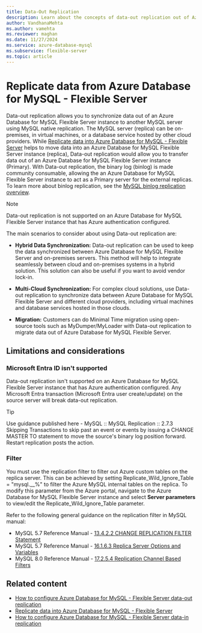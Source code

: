 ```yaml
---
title: Data-Out Replication
description: Learn about the concepts of data-out replication out of Azure Database for MySQL - Flexible Server to another MySQL server.
author: VandhanaMehta
ms.author: vamehta
ms.reviewer: maghan
ms.date: 11/27/2024
ms.service: azure-database-mysql
ms.subservice: flexible-server
ms.topic: article
---
```


# Replicate data from Azure Database for MySQL - Flexible Server

Data-out replication allows you to synchronize data out of an Azure Database for MySQL Flexible Server instance to another MySQL server using MySQL native replication. The MySQL server (replica) can be on-premises, in virtual machines, or a database service hosted by other cloud providers. While [Replicate data into Azure Database for MySQL - Flexible Server](concepts-data-in-replication.md) helps to move data into an Azure Database for MySQL Flexible Server instance (replica), Data-out replication would allow you to transfer data out of an Azure Database for MySQL Flexible Server instance (Primary). With Data-out replication, the binary log (binlog) is made community consumable, allowing the an Azure Database for MySQL Flexible Server instance to act as a Primary server for the external replicas. To learn more about binlog replication, see the [MySQL binlog replication overview](https://dev.mysql.com/doc/refman/5.7/en/binlog-replication-configuration-overview.html).

> [!NOTE]  
> Data-out replication is not supported on an Azure Database for MySQL Flexible Server instance that has Azure authentication configured.

The main scenarios to consider about using Data-out replication are:

- **Hybrid Data Synchronization:** Data-out replication can be used to keep the data synchronized between Azure Database for MySQL Flexible Server and on-premises servers. This method will help to integrate seamlessly between cloud and on-premises systems in a hybrid solution. This solution can also be useful if you want to avoid vendor lock-in.

- **Multi-Cloud Synchronization:** For complex cloud solutions, use Data-out replication to synchronize data between Azure Database for MySQL Flexible Server and different cloud providers, including virtual machines and database services hosted in those clouds.

- **Migration:** Customers can do Minimal Time migration using open-source tools such as MyDumper/MyLoader with Data-out replication to migrate data out of Azure Database for MySQL Flexible Server.

## Limitations and considerations

<a id="azure-ad-isnt-supported"></a>

### Microsoft Entra ID isn't supported

Data-out replication isn't supported on an Azure Database for MySQL Flexible Server instance that has Azure authentication configured. Any Microsoft Entra transaction (Microsoft Entra user create/update) on the source server will break data-out replication.

> [!TIP]  
> Use guidance published here - MySQL :: MySQL Replication :: 2.7.3 Skipping Transactions to skip past an event or events by issuing a CHANGE MASTER TO statement to move the source's binary log position forward. Restart replication posts the action.

### Filter

You must use the replication filter to filter out Azure custom tables on the replica server. This can be achieved by setting Replicate_Wild_Ignore_Table = "mysql.\_\_%" to filter the Azure MySQL internal tables on the replica. To modify this parameter from the Azure portal, navigate to the Azure Database for MySQL Flexible Server instance and select **Server parameters** to view/edit the Replicate_Wild_Ignore_Table parameter.

Refer to the following general guidance on the replication filter in MySQL manual:
- MySQL 5.7 Reference Manual - [13.4.2.2 CHANGE REPLICATION FILTER Statement](https://dev.mysql.com/doc/refman/5.7/en/change-replication-filter.html)
- MySQL 5.7 Reference Manual - [16.1.6.3 Replica Server Options and Variables](https://dev.mysql.com/doc/refman/5.7/en/replication-options-replica.html#option_mysqld_replicate-wild-ignore-table)
- MySQL 8.0 Reference Manual - [17.2.5.4 Replication Channel Based Filters](https://dev.mysql.com/doc/refman/8.0/en/replication-rules-channel-based-filters.html)

## Related content

- [How to configure Azure Database for MySQL - Flexible Server data-out replication](how-to-data-out-replication.md)
- [Replicate data into Azure Database for MySQL - Flexible Server](concepts-data-in-replication.md)
- [How to configure Azure Database for MySQL - Flexible Server data-in replication](how-to-data-in-replication.md)
